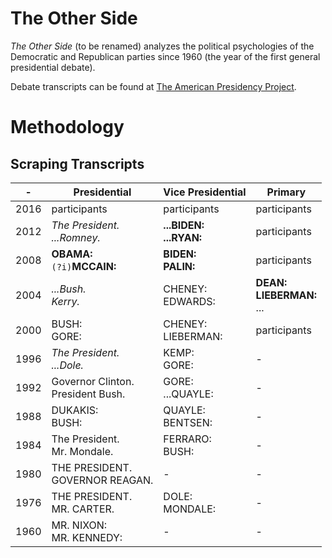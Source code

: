 # The Other Side

_The Other Side_ (to be renamed) analyzes the political psychologies of the Democratic and Republican parties since 1960 (the year of the first general presidential debate).

Debate transcripts can be found at [The American Presidency Project](http://www.presidency.ucsb.edu/debates.php).

# Methodology

## Scraping Transcripts

| - | Presidential | Vice Presidential | Primary |
| --- | --- | --- | --- |
| 2016 | participants | participants | participants |
| 2012 | _The President.<br>...Romney._ | __...BIDEN:<br>...RYAN:__ | participants |
| 2008 | __OBAMA:__<br>`(?i)`__MCCAIN:__ | __BIDEN:<br>PALIN:__ | participants |
| 2004 | _...Bush.<br/>Kerry._ | CHENEY:<br>EDWARDS: | __DEAN:<br>LIEBERMAN:__<br>... |
| 2000 | BUSH:<br>GORE: | CHENEY:<br>LIEBERMAN: | participants |
| 1996 | _The President.<br>...Dole._ | KEMP:<br>GORE: | - |
| 1992 | Governor Clinton.<br>President Bush. | GORE:<br>...QUAYLE: | - |
| 1988 | DUKAKIS:<br>BUSH: | QUAYLE:<br>BENTSEN: | - |
| 1984 | The President.<br>Mr. Mondale. | FERRARO:<br>BUSH: | - |
| 1980 | THE PRESIDENT.<br>GOVERNOR REAGAN. | - | - |
| 1976 | THE PRESIDENT.<br>MR. CARTER. | DOLE:<br>MONDALE: | - |
| 1960 | MR. NIXON:<br>MR. KENNEDY: | - | - |
